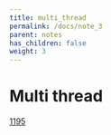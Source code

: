 ```yaml
---
title: multi_thread
permalink: /docs/note_3
parent: notes
has_children: false
weight: 3
---
```

# Multi thread

[1195](/docs/1195)